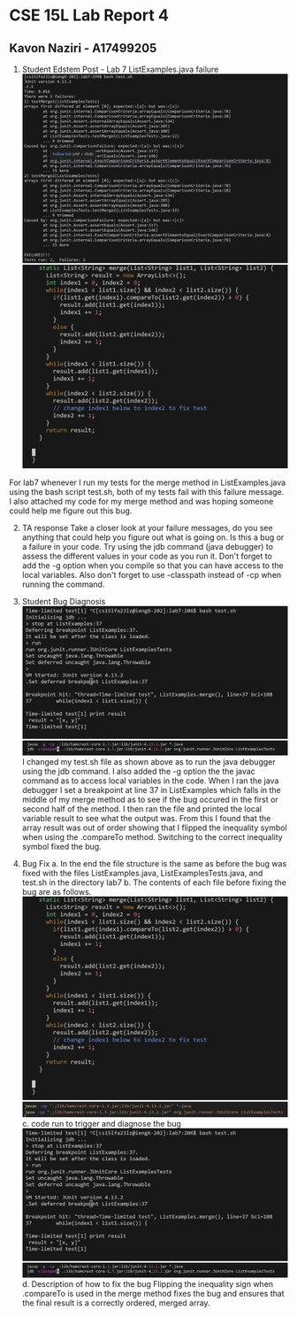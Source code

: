 # CSE 15L Lab Report 4
## Kavon Naziri - A17499205

1. Student Edstem Post - Lab 7 ListExamples.java failure
![Image](cse15l_lab5_ss3.png)
![Image](cse15l_lab5_ss4.png)

For lab7 whenever I run my tests for the merge method in ListExamples.java using the bash script test.sh, both of my tests fail with this failure message. I also attached my code for my merge method and was hoping someone could help me figure out this bug. 

2. TA response
Take a closer look at your failure messages, do you see anything that could help you figure out what is going on. Is this a bug or a failure in your code. Try using the jdb command (java debugger) to assess the different values in your code as you run it. Don't forget to add the -g option when you compile so that you can have access to the local variables. Also don't forget to use -classpath instead of -cp when running the command.

3. Student Bug Diagnosis
![Image](cse15l_lab5_ss5.png)
![Image](cse15l_lab5_ss6.png)
I changed my test.sh file as shown above as to run the java debugger using the jdb command. I also added the -g option the the javac command as to access local variables in the code. When I ran the java debugger I set a breakpoint at line 37 in ListExamples which falls in the middle of my merge method as to see if the bug occured in the first or second half of the method. I then ran the file and printed the local variable result to see what the output was. From this I found that the array result was out of order showing that I flipped the inequality symbol when using the .compareTo method. Switching to the correct inequality symbol fixed the bug.

4. Bug Fix
a. In the end the file structure is the same as before the bug was fixed with the files ListExamples.java, ListExamplesTests.java, and test.sh in the directory lab7
b. The contents of each file before fixing the bug are as follows.
![Image](cse15l_lab5_ss4.png)
![Image](cse15l_lab5_ss7.png)
c. code run to trigger and diagnose the bug
![Image](cse15l_lab5_ss5.png)
![Image](cse15l_lab5_ss6.png)
d. Description of how to fix the bug
Flipping the inequality sign when .compareTo is used in the merge method fixes the bug and ensures that the final result is a correctly ordered, merged array. 
